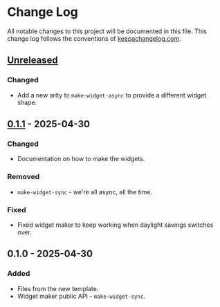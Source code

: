 # Change Log
All notable changes to this project will be documented in this file. This change log follows the conventions of [keepachangelog.com](http://keepachangelog.com/).

## [Unreleased]
### Changed
- Add a new arity to `make-widget-async` to provide a different widget shape.

## [0.1.1] - 2025-04-30
### Changed
- Documentation on how to make the widgets.

### Removed
- `make-widget-sync` - we're all async, all the time.

### Fixed
- Fixed widget maker to keep working when daylight savings switches over.

## 0.1.0 - 2025-04-30
### Added
- Files from the new template.
- Widget maker public API - `make-widget-sync`.

[Unreleased]: https://github.com/st/invaders/compare/0.1.1...HEAD
[0.1.1]: https://github.com/st/invaders/compare/0.1.0...0.1.1
